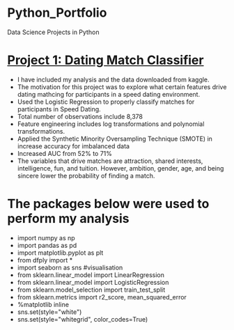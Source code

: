 # Python_Portfolio
Data Science Projects in Python

# [Project 1: Dating Match Classifier](https://github.com/rudymeza54/Python_Portfolio/blob/master/Dating_Classifier_Code%20(2).ipynb)
* I have included my analysis and the data downloaded from kaggle.
* The motivation for this project was to explore what certain features drive dating mathcing for participants in a speed dating environment.
* Used the Logistic Regression to properly classify matches for participants in Speed Dating.
* Total number of observations include 8,378
* Feature engineering includes log transformations and polynomial transformations.
* Applied the Synthetic Minority Oversampling Technique (SMOTE) in increase accuracy for imbalanced data
* Increased AUC from 52% to 71%
* The variables that drive matches are attraction, shared interests, intelligence, fun, and tuition. However, ambition, gender, age, and being sincere lower the probability of finding a match.

# The packages below were used to perform my analysis
* import numpy as np
* import pandas as pd
* import matplotlib.pyplot as plt
* from dfply import *
* import seaborn as sns #visualisation
* from sklearn.linear_model import LinearRegression
* from sklearn.linear_model import LogisticRegression
* from sklearn.model_selection import train_test_split
* from sklearn.metrics import r2_score, mean_squared_error
* %matplotlib inline
* sns.set(style="white")
* sns.set(style="whitegrid", color_codes=True)
